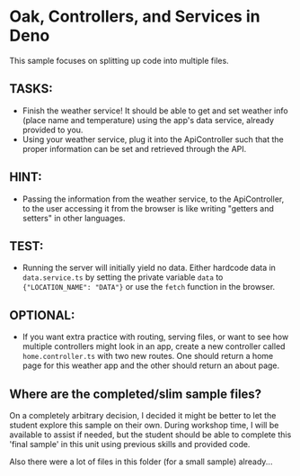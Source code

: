 
# Oak, Controllers, and Services in Deno

This sample focuses on splitting up code into multiple files.

## TASKS:

- Finish the weather service! It should be able to get and set weather info (place name and temperature) using the app's data service, already provided to you.
- Using your weather service, plug it into the ApiController such that the proper information can be set and retrieved through the API.

## HINT:

- Passing the information from the weather service, to the ApiController, to the user accessing it from the browser is like writing "getters and setters" in other languages.

## TEST:

- Running the server will initially yield no data. Either hardcode data in `data.service.ts` by setting the private variable `data` to `{"LOCATION_NAME": "DATA"}` or use the `fetch` function in the browser.

## OPTIONAL:

- If you want extra practice with routing, serving files, or want to see how multiple controllers might look in an app, create a new controller called `home.controller.ts` with two new routes. One should return a home page for this weather app and the other should return an about page.

## Where are the completed/slim sample files?

On a completely arbitrary decision, I decided it might be better to let the student explore this sample on their own. During workshop time, I will be available to assist if needed, but the student should be able to complete this 'final sample' in this unit using previous skills and provided code.

Also there were a lot of files in this folder (for a small sample) already...